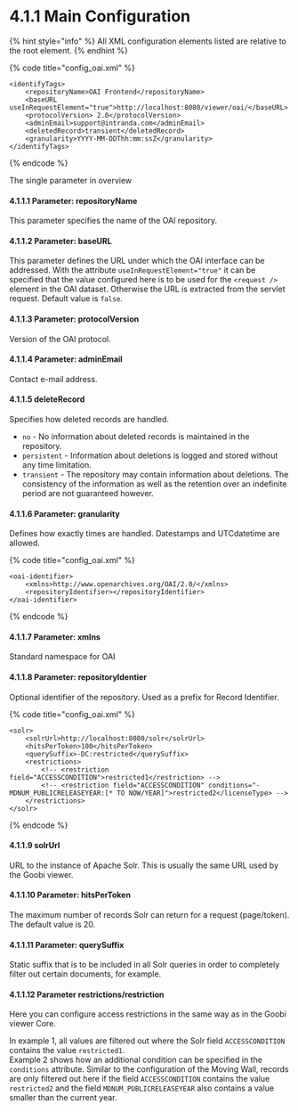# 4.1.1 Main Configuration

{% hint style="info" %}
All XML configuration elements listed are relative to the root element.
{% endhint %}

{% code title="config\_oai.xml" %}
```markup
<identifyTags>
    <repositoryName>OAI Frontend</repositoryName>
    <baseURL useInRequestElement="true">http://localhost:8080/viewer/oai/</baseURL>
    <protocolVersion> 2.0</protocolVersion>
    <adminEmail>support@intranda.com</adminEmail>
    <deletedRecord>transient</deletedRecord>
    <granularity>YYYY-MM-DDThh:mm:ssZ</granularity>
</identifyTags>
```
{% endcode %}

The single parameter in overview 

#### 4.1.1.1 Parameter: repositoryName <a id="H4.1.1.Parameter:repositoryName"></a>

This parameter specifies the name of the OAI repository.

#### 4.1.1.2 Parameter: baseURL <a id="H4.1.2.Parameter:baseURL"></a>

This parameter defines the URL under which the OAI interface can be addressed. With the attribute `useInRequestElement="true"` it can be specified that the value configured here is to be used for the `<request />` element in the OAI dataset. Otherwise the URL is extracted from the servlet request. Default value is `false`.

#### 4.1.1.3 Parameter: protocolVersion <a id="H4.1.3.Parameter:protocolVersion"></a>

Version of the OAI protocol.

#### 4.1.1.4 Parameter: adminEmail <a id="H4.1.4.Parameter:adminEmail"></a>

Contact e-mail address.

#### 4.1.1.5 deleteRecord <a id="H4.1.5.deleteRecord"></a>

Specifies how deleted records are handled. 

* `no` - No information about deleted records is maintained in the repository. 
* `persistent` - Information about deletions is logged and stored without any time limitation. 
* `transient` - The repository may contain information about deletions. The consistency of the information as well as the retention over an indefinite period are not guaranteed however.

#### 4.1.1.6 Parameter: granularity <a id="H4.1.6.Parameter:granularity"></a>

Defines how exactly times are handled. Datestamps and UTCdatetime are allowed.

{% code title="config\_oai.xml" %}
```markup
<oai-identifier>
    <xmlns>http://www.openarchives.org/OAI/2.0/</xmlns>
    <repositoryIdentifier></repositoryIdentifier>
</oai-identifier>
```
{% endcode %}

#### 4.1.1.7 Parameter: xmlns <a id="H4.1.7.Parameter:xmlns"></a>

Standard namespace for OAI

#### 4.1.1.8 Parameter: repositoryIdentier <a id="H4.1.8.Parameter:repositoryIdentier"></a>

Optional identifier of the repository. Used as a prefix for Record Identifier.

{% code title="config\_oai.xml" %}
```markup
<solr>
    <solrUrl>http://localhost:8080/solr</solrUrl>
    <hitsPerToken>100</hitsPerToken>
    <querySuffix>-DC:restricted</querySuffix>
    <restrictions>
        <!-- <restriction field="ACCESSCONDITION">restricted1</restriction> -->
        <!-- <restriction field="ACCESSCONDITION" conditions="-MDNUM_PUBLICRELEASEYEAR:[* TO NOW/YEAR]">restricted2</licenseType> -->
    </restrictions>
</solr>
```
{% endcode %}

#### 4.1.1.9 solrUrl <a id="H4.1.9.solrUrl"></a>

URL to the instance of Apache Solr. This is usually the same URL used by the Goobi viewer.

#### 4.1.1.10 Parameter: hitsPerToken <a id="H4.1.10.Parameter:hitsPerToken"></a>

The maximum number of records Solr can return for a request \(page/token\). The default value is 20.

#### 4.1.1.11 Parameter: querySuffix <a id="H4.1.10.Parameter:querySuffix"></a>

Static suffix that is to be included in all Solr queries in order to completely filter out certain documents, for example.

#### 4.1.1.12 **Parameter restrictions/restriction**

Here you can configure access restrictions in the same way as in the Goobi viewer Core. 

In example 1, all values are filtered out where the Solr field `ACCESSCONDITION` contains the value `restricted1`.   
Example 2 shows how an additional condition can be specified in the `conditions` attribute. Similar to the configuration of the Moving Wall, records are only filtered out here if the field `ACCESSCONDITION` contains the value `restricted2` and the field `MDNUM_PUBLICRELEASEYEAR` also contains a value smaller than the current year.

